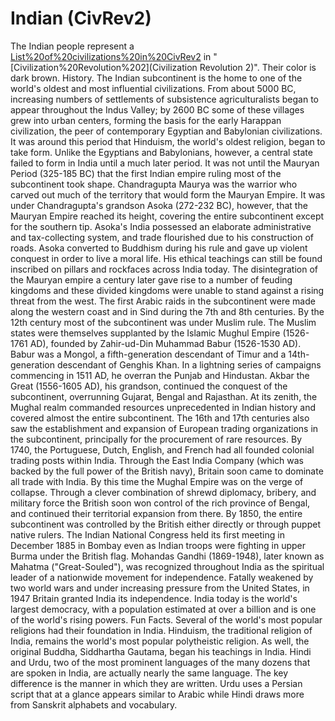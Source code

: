 # Indian (CivRev2)

The Indian people represent a [List%20of%20civilizations%20in%20CivRev2](civilization) in "[Civilization%20Revolution%202](Civilization Revolution 2)". Their color is dark brown.
History.
The Indian subcontinent is the home to one of the world's oldest and most influential civilizations. From about 5000 BC, increasing numbers of settlements of subsistence agriculturalists began to appear throughout the Indus Valley; by 2600 BC some of these villages grew into urban centers, forming the basis for the early Harappan civilization, the peer of contemporary Egyptian and Babylonian civilizations. It was around this period that Hinduism, the world's oldest religion, began to take form. Unlike the Egyptians and Babylonians, however, a central state failed to form in India until a much later period. It was not until the Mauryan Period (325-185 BC) that the first Indian empire ruling most of the subcontinent took shape.
Chandragupta Maurya was the warrior who carved out much of the territory that would form the Mauryan Empire. It was under Chandragupta's grandson Asoka (272-232 BC), however, that the Mauryan Empire reached its height, covering the entire subcontinent except for the southern tip. Asoka's India possessed an elaborate administrative and tax-collecting system, and trade flourished due to his construction of roads. Asoka converted to Buddhism during his rule and gave up violent conquest in order to live a moral life. His ethical teachings can still be found inscribed on pillars and rockfaces across India today.
The disintegration of the Mauryan empire a century later gave rise to a number of feuding kingdoms and these divided kingdoms were unable to stand against a rising threat from the west. The first Arabic raids in the subcontinent were made along the western coast and in Sind during the 7th and 8th centuries. By the 12th century most of the subcontinent was under Muslim rule.
The Muslim states were themselves supplanted by the Islamic Mughul Empire (1526-1761 AD), founded by Zahir-ud-Din Muhammad Babur (1526-1530 AD). Babur was a Mongol, a fifth-generation descendant of Timur and a 14th-generation descendant of Genghis Khan. In a lightning series of campaigns commencing in 1511 AD, he overran the Punjab and Hindustan. Akbar the Great (1556-1605 AD), his grandson, continued the conquest of the subcontinent, overrunning Gujarat, Bengal and Rajasthan. At its zenith, the Mughal realm commanded resources unprecedented in Indian history and covered almost the entire subcontinent.
The 16th and 17th centuries also saw the establishment and expansion of European trading organizations in the subcontinent, principally for the procurement of rare resources. By 1740, the Portuguese, Dutch, English, and French had all founded colonial trading posts within India. Through the East India Company (which was backed by the full power of the British navy), Britain soon came to dominate all trade with India.
By this time the Mughal Empire was on the verge of collapse. Through a clever combination of shrewd diplomacy, bribery, and military force the British soon won control of the rich province of Bengal, and continued their territorial expansion from there. By 1850, the entire subcontinent was controlled by the British either directly or through puppet native rulers.
The Indian National Congress held its first meeting in December 1885 in Bombay even as Indian troops were fighting in upper Burma under the British flag. Mohandas Gandhi (1869-1948), later known as Mahatma ("Great-Souled"), was recognized throughout India as the spiritual leader of a nationwide movement for independence. Fatally weakened by two world wars and under increasing pressure from the United States, in 1947 Britain granted India its independence.
India today is the world's largest democracy, with a population estimated at over a billion and is one of the world's rising powers.
Fun Facts.
Several of the world's most popular religions had their foundation in India. Hinduism, the traditional religion of India, remains the world's most popular polytheistic religion. As well, the original Buddha, Siddhartha Gautama, began his teachings in India.
Hindi and Urdu, two of the most prominent languages of the many dozens that are spoken in India, are actually nearly the same language. The key difference is the manner in which they are written. Urdu uses a Persian script that at a glance appears similar to Arabic while Hindi draws more from Sanskrit alphabets and vocabulary.